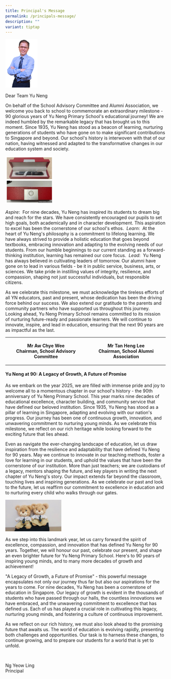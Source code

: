 ```yaml
---
title: Principal's Message
permalink: /principals-message/
description: ""
variant: tiptap
---
```

<div class="isomer-image-wrapper">
<img style="width:20%" height="auto" width="100%" src="/images/Mr%20Ng%202023.jpg">
</div>
<p>Dear Team Yu Neng</p>
<p>On behalf of the School Advisory Committee and Alumni Association, we
welcome you back to school to commemorate an extraordinary milestone -
90 glorious years of Yu Neng Primary School's educational journey! We are
indeed humbled by the remarkable legacy that has brought us to this moment.
Since 1935, Yu Neng has stood as a beacon of learning, nurturing generations
of students who have gone on to make significant contributions to Singapore
and beyond. Our school's history is interwoven with that of our nation,
having witnessed and adapted to the transformative changes in our education
system and society.<strong><br></strong>
</p>
<p></p>
<div class="isomer-image-wrapper">
<img style="width: 30%;" height="auto" width="100%" alt="" src="/images/Pen1.jpg">
</div>
<p><em>Aspire</em>: &nbsp;For nine decades, Yu Neng has inspired its students
to dream big and reach for the stars. We have consistently encouraged our
pupils to set high goals, both academically and in character development.
This aspiration to excel has been the cornerstone of our school's ethos.&nbsp; <em>Learn</em>:
&nbsp;At the heart of Yu Neng's philosophy is a commitment to lifelong
learning. We have always strived to provide a holistic education that goes
beyond textbooks, embracing innovation and adapting to the evolving needs
of our students. From our humble beginnings to our current standing as
a forward-thinking institution, learning has remained our core focus.&nbsp; <em>Lead</em>:
&nbsp;Yu Neng has always believed in cultivating leaders of tomorrow. Our
alumni have gone on to lead in various fields - be it in public service,
business, arts, or sciences. We take pride in instilling values of integrity,
resilience, and compassion, shaping not just successful individuals, but
responsible citizens.</p>
<p></p>
<p>As we celebrate this milestone, we must acknowledge the tireless efforts
of all YN educators, past and present, whose dedication has been the driving
force behind our success. We also extend our gratitude to the parents and
community partners who have supported us throughout this journey. Looking
ahead, Yu Neng Primary School remains committed to its mission of nurturing
future-ready and passionate learners. We will continue to innovate, inspire,
and lead in education, ensuring that the next 90 years are as impactful
as the last.</p>
<table style="minWidth: 50px">
<colgroup>
<col>
<col>
</colgroup>
<tbody>
<tr>
<th rowspan="1" colspan="1">
<p>Mr Aw Chye Wee
<br>Chairman, School Advisory Committee</p>
</th>
<th rowspan="1" colspan="1">
<p>Mr Tan Heng Lee
<br>Chairman, School Alumni Association</p>
</th>
</tr>
</tbody>
</table>
<p></p>
<h4><strong>Yu Neng at 90: A Legacy of Growth, A Future of Promise</strong></h4>
<p>As we embark on the year 2025, we are filled with immense pride and joy
to welcome all to a momentous chapter in our school's history - the 90th
anniversary of Yu Neng Primary School. This year marks nine decades of
educational excellence, character building, and community service that
have defined our beloved institution. Since 1935, Yu Neng has stood as
a pillar of learning in Singapore, adapting and evolving with our nation's
progress. Our journey has been one of continuous growth, innovation, and
unwavering commitment to nurturing young minds. As we celebrate this milestone,
we reflect on our rich heritage while looking forward to the exciting future
that lies ahead.</p>
<p></p>
<p>Even as navigate the ever-changing landscape of education, let us draw
inspiration from the resilience and adaptability that have defined Yu Neng
for 90 years. May we continue to innovate in our teaching methods, foster
a love for learning in our students, and uphold the values that have been
the cornerstone of our institution. More than just teachers; we are custodians
of a legacy, mentors shaping the future, and key players in writing the
next chapter of Yu Neng's story. Our impact extends far beyond the classroom,
touching lives and inspiring generations. As we celebrate our past and
look to the future, let us reaffirm our commitment to excellence in education
and to nurturing every child who walks through our gates.</p>
<p></p>
<div class="isomer-image-wrapper">
<img style="width: 35%;" height="auto" width="100%" alt="" src="/images/Bear_1.jpg">
</div>
<p></p>
<p>As we step into this landmark year, let us carry forward the spirit of
excellence, compassion, and innovation that has defined Yu Neng for 90
years. Together, we will honour our past, celebrate our present, and shape
an even brighter future for Yu Neng Primary School. Here's to 90 years
of inspiring young minds, and to many more decades of growth and achievement!</p>
<p></p>
<p>"A Legacy of Growth, a Future of Promise" - this powerful message encapsulates
not only our journey thus far but also our aspirations for the years to
come. For nine decades, Yu Neng has been a cornerstone of education in
Singapore. Our legacy of growth is evident in the thousands of students
who have passed through our halls, the countless innovations we have embraced,
and the unwavering commitment to excellence that has defined us. Each of
us has played a crucial role in cultivating this legacy, nurturing young
minds, and fostering a culture of continuous improvement.</p>
<p>As we reflect on our rich history, we must also look ahead to the promising
future that awaits us. The world of education is evolving rapidly, presenting
both challenges and opportunities. Our task is to harness these changes,
to continue growing, and to prepare our students for a world that is yet
to unfold.</p>
<p>&nbsp;</p>
<p>Ng Yeow Ling
<br>Principal</p>
<p></p>
<p></p>
<p></p>
<p></p>